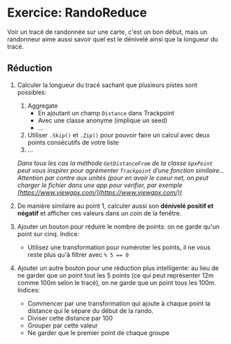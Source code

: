 # Exercice: RandoReduce

Voir un tracé de randonnée sur une carte, c'est un bon début, mais un randonneur aime aussi savoir quel est le dénivelé ainsi que la longueur du tracé.

## Réduction

1. Calculer la longueur du tracé sachant que plusieurs pistes sont possibles:
   1. Aggregate
	  - En ajoutant un champ `Distance` dans Trackpoint
	  - Avec une classe anonyme (implique un seed)
	  - ...
   2. Utiliser `.Skip()` et `.Zip()` pour pouvoir faire un calcul avec deux points consécutifs de votre liste
   3. ...
   
   *Dans tous les cas la méthode `GetDistanceFrom` de la classe `GpxPoint` peut vous inspirer pour agrémenter `Trackpoint`
   d’une fonction similaire... Attention par contre aux unités (pour en avoir le coeur net, on peut charger le fichier dans une app
   pour vérifier, par exemple [https://www.viewgpx.com/](https://www.viewgpx.com/))*
   
2. De manière similaire au point 1, calculer aussi son **dénivelé positif et négatif** et afficher ces valeurs dans un coin de la fenêtre.
   
3. Ajouter un bouton pour réduire le nombre de points: on ne garde qu'un point sur cinq.
   Indice:
   - Utilisez une transformation pour numéroter les points, il ne vous reste plus qu'à filtrer avec `% 5 == 0`
   
4. Ajouter un autre bouton pour une réduction plus intelligente: au lieu de ne garder que un point tout les 5 points (ce qui peut représenter 12m comme 100m selon le tracé), on ne garde que un point tous les 100m.
   Indices:
   - Commencer par une transformation qui ajoute à chaque point la distance qui le sépare du début de la rando.
   - Diviser cette distance par 100
   - Grouper par cette valeur
   - Ne garder que le premier point de chaque groupe
